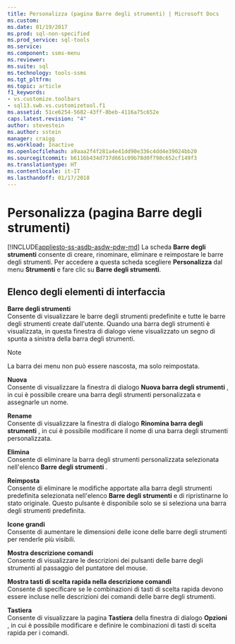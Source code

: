 ```yaml
---
title: Personalizza (pagina Barre degli strumenti) | Microsoft Docs
ms.custom: 
ms.date: 01/19/2017
ms.prod: sql-non-specified
ms.prod_service: sql-tools
ms.service: 
ms.component: ssms-menu
ms.reviewer: 
ms.suite: sql
ms.technology: tools-ssms
ms.tgt_pltfrm: 
ms.topic: article
f1_keywords:
- vs.customize.toolbars
- sql13.swb.vs.customizetool.f1
ms.assetid: 51ce6254-5682-43ff-8beb-4116a75c652e
caps.latest.revision: "4"
author: stevestein
ms.author: sstein
manager: craigg
ms.workload: Inactive
ms.openlocfilehash: a9aaa2f4f281a4e41dd90e336c4dd4e39024bb20
ms.sourcegitcommit: b6116b434d737d661c09b78d0f798c652cf149f3
ms.translationtype: HT
ms.contentlocale: it-IT
ms.lasthandoff: 01/17/2018
---
```

# <a name="customize-toolbars-page"></a>Personalizza (pagina Barre degli strumenti)
[!INCLUDE[appliesto-ss-asdb-asdw-pdw-md](../../includes/appliesto-ss-asdb-asdw-pdw-md.md)] La scheda **Barre degli strumenti** consente di creare, rinominare, eliminare e reimpostare le barre degli strumenti. Per accedere a questa scheda scegliere **Personalizza** dal menu **Strumenti** e fare clic su **Barre degli strumenti**.  
  
## <a name="uielement-list"></a>Elenco degli elementi di interfaccia  
**Barre degli strumenti**  
Consente di visualizzare le barre degli strumenti predefinite e tutte le barre degli strumenti create dall'utente. Quando una barra degli strumenti è visualizzata, in questa finestra di dialogo viene visualizzato un segno di spunta a sinistra della barra degli strumenti.  
  
> [!NOTE]  
> La barra dei menu non può essere nascosta, ma solo reimpostata.  
  
**Nuova**  
Consente di visualizzare la finestra di dialogo **Nuova barra degli strumenti** , in cui è possibile creare una barra degli strumenti personalizzata e assegnarle un nome.  
  
**Rename**  
Consente di visualizzare la finestra di dialogo **Rinomina barra degli strumenti** , in cui è possibile modificare il nome di una barra degli strumenti personalizzata.  
  
**Elimina**  
Consente di eliminare la barra degli strumenti personalizzata selezionata nell'elenco **Barre degli strumenti** .  
  
**Reimposta**  
Consente di eliminare le modifiche apportate alla barra degli strumenti predefinita selezionata nell'elenco **Barre degli strumenti** e di ripristinarne lo stato originale. Questo pulsante è disponibile solo se si seleziona una barra degli strumenti predefinita.  
  
**Icone grandi**  
Consente di aumentare le dimensioni delle icone delle barre degli strumenti per renderle più visibili.  
  
**Mostra descrizione comandi**  
Consente di visualizzare le descrizioni dei pulsanti delle barre degli strumenti al passaggio del puntatore del mouse.  
  
**Mostra tasti di scelta rapida nella descrizione comandi**  
Consente di specificare se le combinazioni di tasti di scelta rapida devono essere incluse nelle descrizioni dei comandi delle barre degli strumenti.  
  
**Tastiera**  
Consente di visualizzare la pagina **Tastiera** della finestra di dialogo **Opzioni** , in cui è possibile modificare e definire le combinazioni di tasti di scelta rapida per i comandi.  
  
